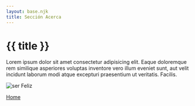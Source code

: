 ```yaml
---
layout: base.njk
title: Sección Acerca
---
```


# {{ title }}

Lorem ipsum dolor sit amet consectetur adipisicing elit. Eaque doloremque rem similique asperiores voluptas inventore vero illum eveniet sunt, aut velit incidunt laborum modi atque excepturi praesentium ut veritatis. Facilis.

![ser Feliz](/static/img/ser-feliz.jpg)

[Home](/)
